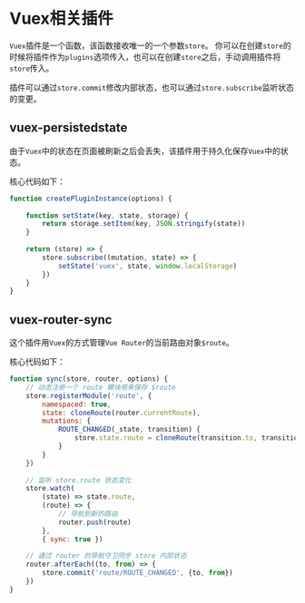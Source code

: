 # Vuex相关插件

`Vuex`插件是一个函数，该函数接收唯一的一个参数`store`。
你可以在创建`store`的时候将插件作为`plugins`选项传入，也可以在创建`store`之后，手动调用插件将`store`传入。

插件可以通过`store.commit`修改内部状态，也可以通过`store.subscribe`监听状态的变更。

## vuex-persistedstate
由于`Vuex`中的状态在页面被刷新之后会丢失，该插件用于持久化保存`Vuex`中的状态。

核心代码如下：
```js
function createPluginInstance(options) {
    
    function setState(key, state, storage) {
        return storage.setItem(key, JSON.stringify(state))
    }
    
    return (store) => {
        store.subscribe((mutation, state) => {
            setState('vuex', state, window.localStorage)
        })
    }
}
```

## vuex-router-sync
这个插件用`Vuex`的方式管理`Vue Router`的当前路由对象`$route`。

核心代码如下：
```js
function sync(store, router, options) {
    // 动态注册一个 route 模块用来保存 $route
    store.registerModule('route', {
        namespaced: true,
        state: cloneRoute(router.currentRoute),
        mutations: {
            ROUTE_CHANGED(_state, transition) {
                store.state.route = cloneRoute(transition.to, transition.from)
            }
        }
    })
    
    // 监听 store.route 状态变化
    store.watch(
        (state) => state.route, 
        (route) => {
            // 导航到新的路由
            router.push(route)
        },
        { sync: true })
    
    // 通过 router 的导航守卫同步 store 内部状态
    router.afterEach((to, from) => {
        store.commit('route/ROUTE_CHANGED', {to, from})
    })
}
```
